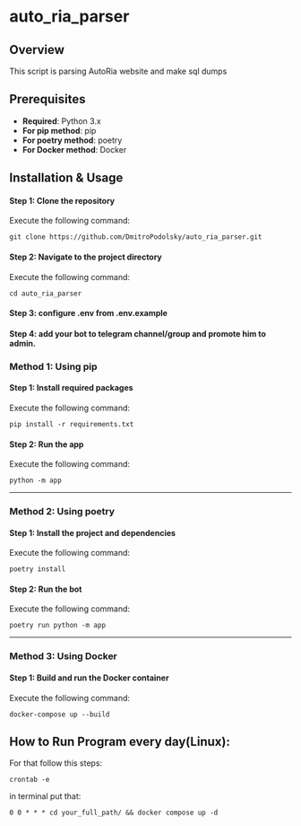 # auto_ria_parser

## Overview

This script is parsing AutoRia website and make sql dumps

## Prerequisites

- **Required**: Python 3.x
- **For pip method**: pip
- **For poetry method**: poetry
- **For Docker method**: Docker

## Installation & Usage

#### Step 1: Clone the repository
Execute the following command:
```
git clone https://github.com/DmitroPodolsky/auto_ria_parser.git
```

#### Step 2: Navigate to the project directory
Execute the following command:
```
cd auto_ria_parser
```

#### Step 3: configure .env from .env.example

#### Step 4: add your bot to telegram channel/group and promote him to admin.

### Method 1: Using pip

#### Step 1: Install required packages
Execute the following command:
```
pip install -r requirements.txt
```

#### Step 2: Run the app
Execute the following command:
```
python -m app
```

---

### Method 2: Using poetry

#### Step 1: Install the project and dependencies
Execute the following command:
```
poetry install
```

#### Step 2: Run the bot
Execute the following command:
```
poetry run python -m app
```

---

### Method 3: Using Docker

#### Step 1: Build and run the Docker container
Execute the following command:
```
docker-compose up --build
```

## How to Run Program every day(Linux):
For that follow this steps:
```
crontab -e
```
in terminal put that:
```
0 0 * * * cd your_full_path/ && docker compose up -d
```
